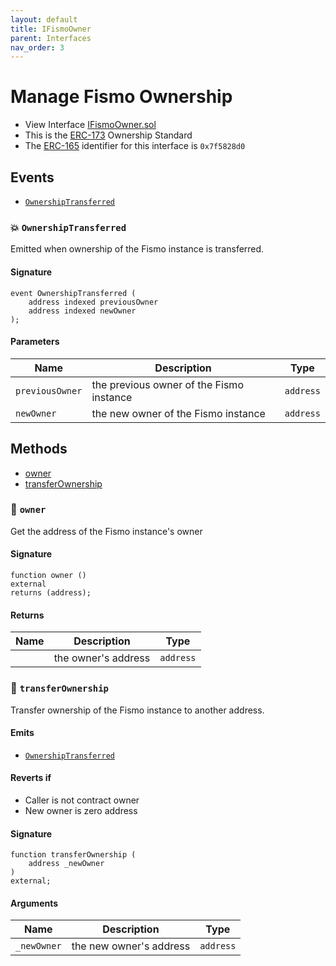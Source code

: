 ```yaml
---
layout: default
title: IFismoOwner
parent: Interfaces
nav_order: 3
---
```

# Manage Fismo Ownership
* View Interface [IFismoOwner.sol](https://github.com/cliffhall/Fismo/blob/main/contracts/interfaces/IFismoOwner.sol)
* This is the [ERC-173](https://eips.ethereum.org/EIPS/eip-173) Ownership Standard
* The [ERC-165](https://eips.ethereum.org/EIPS/eip-165) identifier for this interface is `0x7f5828d0`

## Events
* [`OwnershipTransferred`](#ownershiptransferred)

### 💥 `OwnershipTransferred`
Emitted when ownership of the Fismo instance is transferred.

#### Signature
```solidity
event OwnershipTransferred (
    address indexed previousOwner
    address indexed newOwner
);
```
#### Parameters

| Name         | Description                              | Type    |
|--------------|------------------------------------------|---------|
| `previousOwner`    | the previous owner of the Fismo instance | `address` |
| `newOwner`    | the new owner of the Fismo instance      | `address` |

## Methods
* [owner](#owner)
* [transferOwnership](#transferownership)

### 🦠 `owner`
Get the address of the Fismo instance's owner

#### Signature
```solidity
function owner () 
external
returns (address);
```

#### Returns

| Name          | Description                   | Type    |
|---------------|-------------------------------|---------|
|       | the owner's address  | `address` |

### 🦠 `transferOwnership`
Transfer ownership of the Fismo instance to another address.

#### Emits
- [`OwnershipTransferred`](#ownershiptransferred)

#### Reverts if
- Caller is not contract owner
- New owner is zero address

#### Signature
```solidity
function transferOwnership (
    address _newOwner
) 
external;
```

#### Arguments

| Name       | Description                    | Type    |
|------------|--------------------------------|---------|
| `_newOwner`  | the new owner's address  | `address` |